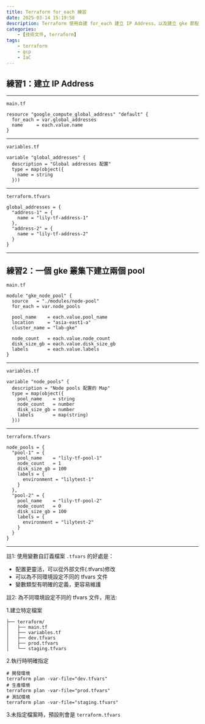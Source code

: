 ```yaml
---
title: Terraform for_each 練習
date: 2025-03-14 15:19:58
description: Terraform 使用自建 for_each 建立 IP Address，以及建立 gke 節點池，兩個練習用以了解 for_each 概念。之實作紀錄。
categories:
    - [技術文件, terraform]
tags:
    - terraform
    - gcp
    - IaC
---
```

## 練習1：建立 IP Address

---
`main.tf`
```
resource "google_compute_global_address" "default" {
  for_each = var.global_addresses
  name     = each.value.name
}
```

---
`variables.tf`
```
variable "global_addresses" {
  description = "Global addresses 配置"
  type = map(object({
    name = string
  }))
```

---
`terraform.tfvars`
```
global_addresses = {
  "address-1" = {
    name = "lily-tf-address-1"
  },
  "address-2" = {
    name = "lily-tf-address-2"
  }
}
```

---
## 練習2：一個 gke 叢集下建立兩個 pool
`main.tf`
```
module "gke_node_pool" {
  source   = "./modules/node-pool"
  for_each = var.node_pools

  pool_name    = each.value.pool_name
  location     = "asia-east1-a"
  cluster_name = "lab-gke"

  node_count   = each.value.node_count
  disk_size_gb = each.value.disk_size_gb
  labels       = each.value.labels
}
```

---
`variables.tf`
```
variable "node_pools" {
  description = "Node pools 配置的 Map"
  type = map(object({
    pool_name    = string
    node_count   = number
    disk_size_gb = number
    labels       = map(string)
  }))
```

---
`terraform.tfvars`
```
node_pools = {
  "pool-1" = {
    pool_name    = "lily-tf-pool-1"
    node_count   = 1
    disk_size_gb = 100
    labels = {
      environment = "lilytest-1"
    }
  },
  "pool-2" = {
    pool_name    = "lily-tf-pool-2"
    node_count   = 0
    disk_size_gb = 100
    labels = {
      environment = "lilytest-2"
    }
  }
}
```

---

註1: 使用變數自訂義檔案 `.tfvars` 的好處是：
- 配置更靈活，可以從外部文件(.tfvars)修改
- 可以為不同環境設定不同的 tfvars 文件
- 變數類型有明確的定義，更容易維護


註2: 為不同環境設定不同的 tfvars 文件，用法:

1.建立特定檔案
```
├── terraform/
│   ├── main.tf
│   ├── variables.tf
│   ├── dev.tfvars
│   ├── prod.tfvars
│   └── staging.tfvars
```
2.執行時明確指定
```
# 開發環境
terraform plan -var-file="dev.tfvars"
# 生產環境
terraform plan -var-file="prod.tfvars"
# 測試環境
terraform plan -var-file="staging.tfvars"
```
3.未指定檔案時，預設則會是 `terraform.tfvars`